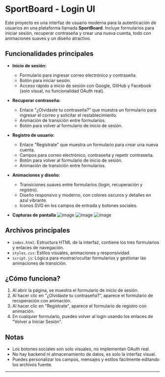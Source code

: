 # SportBoard - Login UI

Este proyecto es una interfaz de usuario moderna para la autenticación de usuarios en una plataforma llamada **SportBoard**. Incluye formularios para iniciar sesión, recuperar contraseña y crear una nueva cuenta, todo con animaciones suaves y un diseño atractivo.

## Funcionalidades principales

- **Inicio de sesión:**
  - Formulario para ingresar correo electrónico y contraseña.
  - Botón para iniciar sesión.
  - Acceso rápido a inicio de sesión con Google, GitHub y Facebook (solo visual, no funcionalidad OAuth real).

- **Recuperar contraseña:**
  - Enlace "¿Olvidaste tu contraseña?" que muestra un formulario para ingresar el correo y solicitar el restablecimiento.
  - Animación de transición entre formularios.
  - Botón para volver al formulario de inicio de sesión.

- **Registro de usuario:**
  - Enlace "Regístrate" que muestra un formulario para crear una nueva cuenta.
  - Campos para correo electrónico, contraseña y repetir contraseña.
  - Botón para volver al formulario de inicio de sesión.
  - Animación de transición entre formularios.

- **Animaciones y diseño:**
  - Transiciones suaves entre formularios (login, recuperación y registro).
  - Diseño responsivo y moderno, con colores oscuros y detalles en azul vibrante.
  - Iconos SVG en los campos de entrada y botones sociales.
 
- **Capturas de pantalla**
![image](https://github.com/user-attachments/assets/4bba48ea-4b1d-47ca-a8bc-f56d3b559469)
![image](https://github.com/user-attachments/assets/083b837a-f55b-4812-8bb7-f3662644d641)
![image](https://github.com/user-attachments/assets/52b62470-76b4-4694-b098-d2212de66a60)




## Archivos principales

- `index.html`: Estructura HTML de la interfaz, contiene los tres formularios y enlaces de navegación.
- `styles.css`: Estilos visuales, animaciones y responsividad.
- `script.js`: Lógica para mostrar/ocultar formularios y gestionar las animaciones de transición.

## ¿Cómo funciona?

1. Al abrir la página, se muestra el formulario de inicio de sesión.
2. Al hacer clic en "¿Olvidaste tu contraseña?", aparece el formulario de recuperación con animación.
3. Al hacer clic en "Regístrate", aparece el formulario de registro con animación.
4. En cualquier formulario, puedes volver al login usando los enlaces de "Volver a Iniciar Sesión".

## Notas

- Los botones sociales son solo visuales, no implementan OAuth real.
- No hay backend ni almacenamiento de datos, es solo la interfaz visual.
- Puedes personalizar los campos, mensajes y estilos fácilmente editando los archivos fuente.

---

